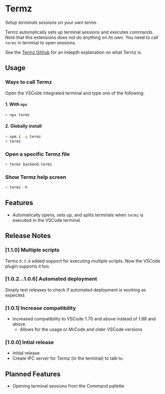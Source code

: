 # Termz

_Setup terminals sessions on your own terms._

Termz automatically sets up terminal sessions and executes commands. Note that this extensions does not do anything on its own.
You need to call `termz` in terminal to open sessions.

See the [Termz Github](https://github.com/Rikthepixel/termz) for an indepth explanation on what Termz is.

## Usage

### Ways to call Termz

Open the VSCode integrated terminal and type one of the following:

#### 1. With `npx`

```sh
> npx termz
```

#### 2. Globally install

```sh
> npm i -g termz
> termz
```

### Open a specific Termz file

```sh
> termz backend.termz
```

### Show Termz help screen

```sh
> termz -h
```

## Features

-   Automatically opens, sets up, and splits terminals when `termz` is executed in the VSCode terminal

## Release Notes

### [1.1.0] Multiple scripts

Termz `0.3.0` added support for executing multiple scripts. Now the VSCode plugin supports it too.

### [1.0.2...1.0.6] Automated deployment

Simply test releases to check if automated deployment is working as expected.

### [1.0.1] Increase compatibility

-   Increased compatibility to VSCode 1.70 and above instead of 1.88 and above.
    -   Allows for the usage or MrCode and older VSCode versions

### [1.0.0] Intial release

-   Initial release
-   Create IPC server for Termz (in the terminal) to talk to.

## Planned Features

-   Opening terminal sessions from the Command pallette

